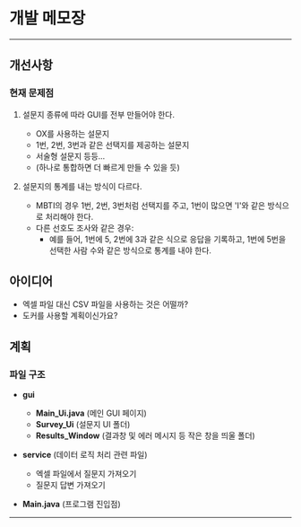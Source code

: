 # 개발 메모장

---

## 개선사항

### 현재 문제점
1. 설문지 종류에 따라 GUI를 전부 만들어야 한다.
    - OX를 사용하는 설문지
    - 1번, 2번, 3번과 같은 선택지를 제공하는 설문지
    - 서술형 설문지 등등...
    - (하나로 통합하면 더 빠르게 만들 수 있을 듯)

2. 설문지의 통계를 내는 방식이 다르다.
    - MBTI의 경우 1번, 2번, 3번처럼 선택지를 주고, 1번이 많으면 'I'와 같은 방식으로 처리해야 한다.
    - 다른 선호도 조사와 같은 경우:
        - 예를 들어, 1번에 5, 2번에 3과 같은 식으로 응답을 기록하고, 1번에 5번을 선택한 사람 수와 같은 방식으로 통계를 내야 한다.

## 아이디어
- 엑셀 파일 대신 CSV 파일을 사용하는 것은 어떨까?
- 도커를 사용할 계획이신가요?

## 계획

### 파일 구조
- **gui**
    - **Main_Ui.java** (메인 GUI 페이지)
    - **Survey_Ui** (설문지 UI 폴더)
    - **Results_Window** (결과창 및 에러 메시지 등 작은 창을 띄울 폴더)

- **service** (데이터 로직 처리 관련 파일)
    - 엑셀 파일에서 질문지 가져오기
    - 질문지 답변 가져오기

- **Main.java** (프로그램 진입점)

---

